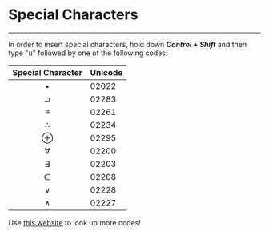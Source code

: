 # Special Characters
---
In order to insert special characters, hold down ***Control + Shift*** and then type "u" followed by one of the following codes:

| Special Character | Unicode |
|:-----------------:| ------- |
|         •         | 02022   |
|         ⊃         | 02283   |
|         ≡         | 02261   |
|         ∴         | 02234   |
|         ⊕         | 02295   |
|         ∀         | 02200   |
|         ∃         | 02203   |
|         ∈         | 02208   |
|         ∨         | 02228   |
|         ∧         | 02227   | 

Use [this website](https://unicodelookup.com/) to look up more codes!